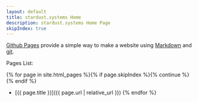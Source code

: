 ```yaml
---
layout: default
title: stardust.systems Home
description: stardust.systems Home Page
skipIndex: true
---
```


[Github Pages](https://pages.github.com) provide a simple way to make a
website using
[Markdown](https://daringfireball.net/projects/markdown/) and
[git](https://git-scm.com).

Pages List:

{% for page in site.html_pages %}{% if page.skipIndex %}{% continue %}{% endif %}
- [{{ page.title }}]({{ page.url | relative_url }})
{% endfor %}
